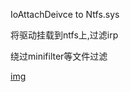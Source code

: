 ﻿IoAttachDeivce to Ntfs.sys


将驱动挂载到ntfs上,过滤irp

绕过minifilter等文件过滤


[img](https://github.com/helloobaby/AttachToNtfs/blob/master/bypass.gif)
